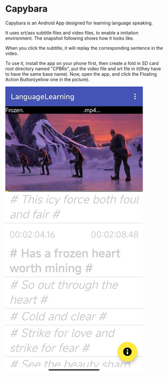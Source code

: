 # Capybara

Capybara is an Android App designed for learning language speaking. 

It uses srt/ass subtitle files and video files, to enable a imitation environment.
The snapshot following shows how it looks like.

When you click the subtitle, it will replay the corresponding sentence in the video.

To use it, install the app on your phone first, then create a fold in SD card 
root directory named "CPBRs", put the video file and srt file in it(they have to have
the same base name).
Now, open the app, and click the Floating Action Button(yellow one in the picture).

![snapshot](snapshot.png)
